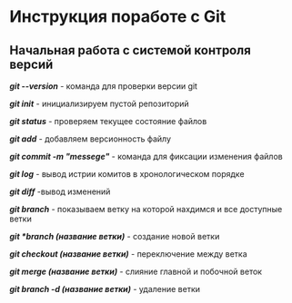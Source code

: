 # Инструкция поработе с Git

## Начальная работа с системой контроля версий

**_git --version_** - команда для проверки версии git

**_git init_** - инициализируем пустой репозиторий 

**_git status_** - проверяем текущее состояние файлов

**_git add_** - добавляем версионность файлу

**_git commit -m "messege"_** - команда для фиксации изменения файлов

**_git log_** -  вывод истрии комитов в хронологическом порядке

**_git diff_** -вывод изменений

**_git branch_** - показываем ветку на которой нахдимся и все доступные ветки

**_git *branch (название ветки)_** - создание новой ветки

**_git checkout (название ветки)_** - переключение между ветка

**_git merge (название ветки)_** - слияние главной и побочной веток

**_git branch -d (название ветки)_** - удаление ветки
